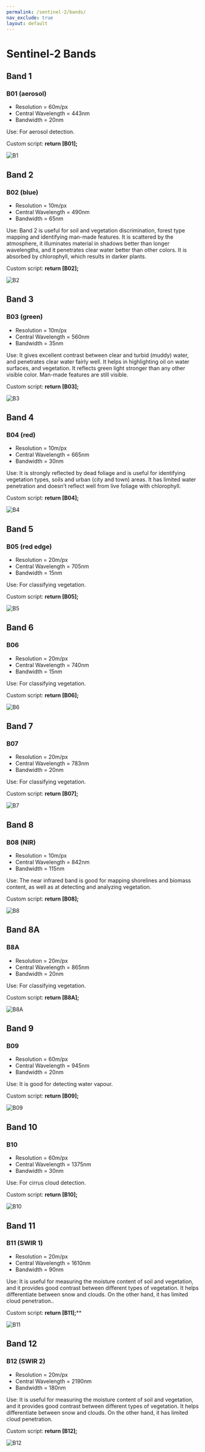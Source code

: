 ```yaml
---
permalink: /sentinel-2/bands/
nav_exclude: true
layout: default
---
```


# Sentinel-2 Bands

## Band 1

### B01 (aerosol)

- Resolution = 60m/px
- Central Wavelength = 443nm
- Bandwidth = 20nm

Use: For aerosol detection.

Custom script: **return [B01];**

![B1](fig/fig1.jpg)

## Band 2

### B02 (blue)

- Resolution = 10m/px
- Central Wavelength = 490nm
- Bandwidth = 65nm

Use: Band 2 is useful for soil and vegetation discrimination, forest type mapping and identifying man-made features. It is scattered by the atmosphere, it illuminates material in shadows better than longer wavelengths, and it  penetrates clear water better than other colors. It is absorbed by chlorophyll, which results in darker plants. 

Custom script: **return [B02];**

![B2](fig/fig2.jpg)

## Band 3

### B03 (green)

- Resolution = 10m/px
- Central Wavelength = 560nm
- Bandwidth = 35nm

Use: It gives excellent contrast between clear and turbid (muddy) water, and penetrates clear water fairly well. It helps in highlighting oil on water surfaces, and vegetation. It reflects green light stronger than any other visible color. Man-made features are still visible.

Custom script: **return [B03];**

![B3](fig/fig3.jpg)

## Band 4

### B04 (red)

- Resolution = 10m/px
- Central Wavelength = 665nm
- Bandwidth = 30nm

Use: It is strongly reflected by dead foliage and is useful for identifying vegetation types, soils and urban (city and town) areas. It has limited water penetration and doesn’t reflect well from live foliage with chlorophyll.

Custom script: **return [B04];**

![B4](fig/fig4.jpg)

## Band 5

### B05 (red edge)

- Resolution = 20m/px
- Central Wavelength = 705nm
- Bandwidth = 15nm

Use: For classifying vegetation.

Custom script: **return [B05];**

![B5](fig/fig5.jpg)

## Band 6

### B06

- Resolution = 20m/px
- Central Wavelength = 740nm
- Bandwidth = 15nm

Use: For classifying vegetation.

Custom script: **return [B06];**

![B6](fig/fig6.jpg)

## Band 7

### B07

- Resolution = 20m/px
- Central Wavelength = 783nm
- Bandwidth = 20nm

Use: For classifying vegetation.

Custom script: **return [B07];**

![B7](fig/fig7.jpg)

## Band 8

### B08 (NIR)

- Resolution = 10m/px
- Central Wavelength = 842nm
- Bandwidth = 115nm

Use: The near infrared band is good for mapping shorelines and biomass content, as well as at detecting and analyzing vegetation.

Custom script: **return [B08];**

![B8](fig/fig8.jpg)

## Band 8A

### B8A

- Resolution = 20m/px
- Central Wavelength = 865nm
- Bandwidth = 20nm

Use: For classifying vegetation.

Custom script: **return [B8A];**

![B8A](fig/fig8a.jpg)

## Band 9

### B09

- Resolution = 60m/px
- Central Wavelength = 945nm
- Bandwidth = 20nm

Use: It is good for detecting water vapour.

Custom script: **return [B09];**

![B09](fig/fig9.jpg)

## Band 10

### B10

- Resolution = 60m/px
- Central Wavelength = 1375nm
- Bandwidth = 30nm

Use: For cirrus cloud detection.

Custom script: **return [B10];**

![B10](fig/fig10.jpg)

## Band 11 

### B11 (SWIR 1)

- Resolution = 20m/px
- Central Wavelength = 1610nm
- Bandwidth = 90nm

Use: It is useful for measuring the moisture content of soil and vegetation, and it provides good contrast between different types of vegetation. It helps differentiate between snow and clouds. On the other hand, it has limited cloud penetration..

Custom script: **return [B11];****

![B11](fig/fig11.jpg)

## Band 12 

### B12 (SWIR 2)

- Resolution = 20m/px
- Central Wavelength = 2190nm
- Bandwidth = 180nm

Use: It is useful for measuring the moisture content of soil and vegetation, and it provides good contrast between different types of vegetation. It helps differentiate between snow and clouds. On the other hand, it has limited cloud penetration.

Custom script: **return [B12];**

![B12](fig/fig12.jpg)










